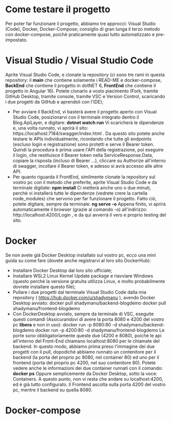 # Come testare il progetto
Per poter far funzionare il progetto, abbiamo tre approcci: Visual Studio (Code), Docker, Docker-Compose; consiglio di gran lunga il terzo metodo con docker-compose, poichè praticamente quasi tutto automatizzato e pre-impostato.

# Visual Studio / Visual Studio Code
Aprite Visual Studio Code, e clonate la repository (ci sono tre rami in questa repository: il **main** che contiene solamente i READ-ME e docker-compose, **BackEnd** che contiene il progetto in dotNET 6, **FrontEnd** che contiene il progetto in Angular 16). Potete clonarlo a vosto piacimento (Fork, tramite GitHub Desktop, tramite console, tramite VSC e Version Control, scaricando i due progetti da GitHub e aprendoli con l'IDE);
- Per avviare il BackEnd, vi basterà avere il progetto aperto con Visual Studio Code, posizionarvi con il terminale integrato dentro il Blog.ApiLayer, e digitare:
**dotnet watch run**
Vi scaricherà le dipendenze e, una volta runnato, vi aprirà il sito: https://localhost:7184/swagger/index.html . Da questo sito potete anche testare le APIs individualmente, ricordando che tutte gli endpoints (escluso login e registrazione) sono protetti e serve il Bearer token. Quindi la procedura è prima usare l'API della registrazione, poi eseguire il login, che restituisce il Bearer token nella ServiceResponse.Data, copiare la risposta (incluso di Bearer ...), cliccare su Authorize all'interno di swagger, incollare il Bearer token, e adesso si avrà accesso alle altre API.
- Per quanto riguarda il FrontEnd, similmente clonate la repository sul vostro pc con il metodo che preferite, aprite Visual Studio Code e da terminale digitate:
**npm install**
Ci metterà anche uno o due minuti, perchè vi installerà tutte le dipendenze (vedrete crere la cartella node_modules) che servono per far funzionare il progetto. Fatto ciò, potete digitare, sempre da terminale:
**ng serve -o**
Appena finito, vi aprirà automaticamente il browser (grazie al comando -o) all'indirizzo: http://localhost:4200/Login , e da quì avverrà il vero e proprio testing del sito.

# Docker
Se non avete già Docker Desktop installato sul vostro pc, ecco una mini guida su come fare (dovete anche registrarvi al loro sito DockerHub):
- Installare Docker Desktop dal loro sito ufficiale;
- Installare WSL2 Linux Kernel Update package e riavviare Windows (questo perchè la versione gratuita utilizza Linux, e molto probabilmente dovrete installare questo file);
- Pullare i due progetti dal terminale Visual Studio Code dalla mia repository ( https://hub.docker.com/u/shadymanu ), avendo Docker Desktop avviato: 
  docker pull shadymanu/backend-blogdemo 
  docker pull shadymanu/frontend-blogdemo
- Con DockerDesktop avviato, sempre da terminale di VSC, eseguite questi comandi (Assicurandovi di avere la porta 8080 e 4200 del vostro pc **libera** e non in uso):
  docker run -p 8080:80 -d shadymanu/backend-blogdemo
  docker run -p 4200:80 -d shadymanu/frontend-blogdemo
Le porte sono obbligatoriamente queste due (4200 e 8080), poichè le api all'interno del Front-End chiamano localhost:8080 per le chiamate del backend.
In questo modo, abbiamo prima preso l'immagine dei due progetti con il pull, dopodichè abbiamo runnato un contenitore per il backend (la porta del proprio pc 8080, nel container 80) ed uno per il frontend (porta del proprio pc 4200, nel suo contenitore 80). Potete vedere anche le informazioni dei due container runnati con il comando:
**docker ps**
Oppure semplicemente da Docker Desktop, sotto la voce: Containers.
A questo punto, non vi resta che andare su localhost:4200, ed è già tutto configurato. Il Frontend ascolta sulla porta 4200 del vostro pc, mentre il backend su quella 8080.

# Docker-compose
